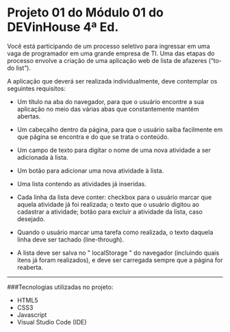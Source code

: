  # Projeto 01 do Módulo 01 do DEVinHouse 4ª Ed.
 

Você está participando de um processo seletivo para ingressar em uma vaga de programador em uma grande empresa de TI. Uma das etapas do processo envolve a criação de uma aplicação web de lista de afazeres (“to-do list”).

A aplicação que deverá ser realizada individualmente, deve contemplar os seguintes requisitos:

* Um título na aba do navegador, para que o usuário encontre a sua aplicação no meio das várias abas que constantemente mantém abertas.

* Um cabeçalho dentro da página, para que o usuário saiba facilmente em que página se encontra e do que se trata o conteúdo.

* Um campo de texto para digitar o nome de uma nova atividade a ser adicionada à lista.

* Um botão para adicionar uma nova atividade à lista.

* Uma lista contendo as atividades já inseridas.

* Cada linha da lista deve conter: checkbox para o usuário marcar que aquela atividade já foi realizada; o texto que o usuário digitou ao cadastrar a atividade; botão para excluir a atividade da lista, caso desejado.

* Quando o usuário marcar uma tarefa como realizada, o texto daquela linha deve ser tachado (line-through).

* A lista deve ser salva no " localStorage " do navegador (incluindo quais itens já foram realizados), e deve ser carregada sempre que a página for reaberta.

___________________

###Tecnologias utilizadas no projeto:
* HTML5
* CSS3
* Javascript
* Visual Studio Code (IDE)
